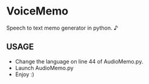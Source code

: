 # VoiceMemo 
Speech to text memo generator in python. ♪

## USAGE 

* Change the language on line 44 of AudioMemo.py.
* Launch AudioMemo.py
* Enjoy :)
